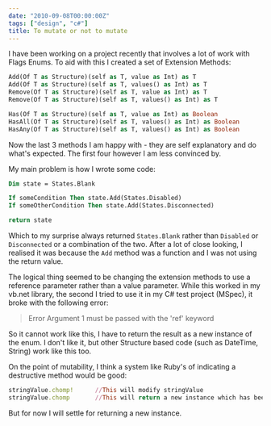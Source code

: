 ```yaml
---
date: "2010-09-08T00:00:00Z"
tags: ["design", "c#"]
title: To mutate or not to mutate
---
```


I have been working on a project recently that involves a lot of work with Flags Enums.  To aid with this I created a set of Extension Methods:

```vb
Add(Of T as Structure)(self as T, value as Int) as T
Add(Of T as Structure)(self as T, values() as Int) as T
Remove(Of T as Structure)(self as T, value as Int) as T
Remove(Of T as Structure)(self as T, values() as Int) as T

Has(Of T as Structure)(self as T, value as Int) as Boolean
HasAll(Of T as Structure)(self as T, values() as Int) as Boolean
HasAny(Of T as Structure)(self as T, values() as Int) as Boolean
```

Now the last 3 methods I am happy with - they are self explanatory and do what's expected.  The first four however I am less convinced by.

My main problem is how I wrote some code:

```vb
Dim state = States.Blank

If someCondition Then state.Add(States.Disabled)
If someOtherCondition Then state.Add(States.Disconnected)

return state
```

Which to my surprise always returned `States.Blank` rather than `Disabled` or `Disconnected` or a combination of the two.  After a lot of close looking, I realised it was because the `Add` method was a function and I was not using the return value.

The logical thing seemed to be changing the extension methods to use a reference parameter rather than a value parameter.  While this worked in my vb.net library, the second I tried to use it in my C# test project (MSpec), it broke with the following error:

>Error	Argument 1 must be passed with the 'ref' keyword

So it cannot work like this, I have to return the result as a new instance of the enum.  I don't like it, but other Structure based code (such as DateTime, String) work like this too.

On the point of mutability, I think a system like Ruby's of indicating a destructive method would be good:

```ruby
stringValue.chomp!		//This will modify stringValue
stringValue.chomp		//This will return a new instance which has been chomped
```

But for now I will settle for returning a new instance.
